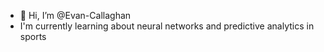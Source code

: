 - 👋 Hi, I’m @Evan-Callaghan 
- I'm currently learning about neural networks and predictive analytics in sports
